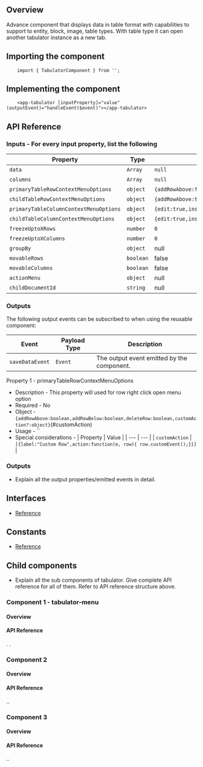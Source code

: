 ## Overview

Advance component that displays data in table format with capabilities to support to entity, block, image, table types. With table type it can open another tabulator instance as a new tab.

## Importing the component

```
    import { TabulatorComponent } from '';
```

## Implementing the component

```
    <app-tabulator [inputProperty]="value" (outputEvent)="handleEvent($event)"></app-tabulator>
```
## API Reference

### Inputs - For every input property, list the following

| Property | Type | Default | Description |
| --- | --- | --- | --- |
| `data` | `Array` | `null` | Details |
| `columns` | `Array` | `null` | Details |
| `primaryTableRowContextMenuOptions` | `object` | `{addRowAbove:false,addRowBelow:false,deleteRow:false}` | Details |
| `childTableRowContextMenuOptions` | `object` |  `{addRowAbove:true,addRowBelow:true,deleteRow:true}` | Details |
| `primaryTableColumnContextMenuOptions` | `object` | `{edit:true,insertLeft:true,insterRight:true,delete:true}` | Details |
| `childTableColumnContextMenuOptions` | `object` | `{edit:true,insertLeft:true,insterRight:true,delete:true}` | Details |
| `freezeUptoXRows` | `number` | `0` | Details |
| `freezeUptoXColumns` | `number` | `0` | Details |
| `groupBy` | `object` | null | Details |
| `movableRows` | `boolean` | false | Details |
| `movableColumns` | `boolean` | false | Details |
| `actionMenu` | `object` | null | Details |
| `childDocumentId` | `string ` | null | Details |




### Outputs

The following output events can be subscribed to when using the reusable component:

| Event | Payload Type | Description |
| --- | --- | --- |
| `saveDataEvent` | `Event` | The output event emitted by the component. |

Property 1 - primaryTableRowContextMenuOptions
* Description - This property will used for row right click open menu option 
* Required  - No
* Object -`{addRowAbove:boolean,addRowBelow:boolean,deleteRow:boolean,customAction?:object}`(#customAction)
* Usage - ``
* Special considerations - 
   <a name="customAction"></a>| Property | Value | 
  |  --- | --- |
  | `customAction` | `[{label:"Custom Row",action:function(e, row){ row.customEvent();}}]` |  

### Outputs

* Explain all the output properties/emitted events in detail.

## Interfaces

* [Reference](https://material.angular.io/components/button/api)

## Constants

* [Reference](https://material.angular.io/components/button/api)

## Child components

* Explain all the sub components of tabulator. Give complete API reference for all of them. Refer to API reference structure above.

### Component 1 - tabulator-menu

#### Overview

#### API Reference

.
.

### Component 2

#### Overview

#### API Reference

..

### Component 3

#### Overview

#### API Reference

..
